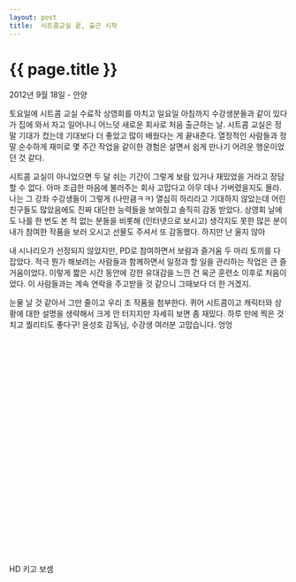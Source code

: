 ```yaml
---
layout: post
title:  시트콤교실 끝, 출근 시작
---
```


{{ page.title }}
================

<p class="meta">2012년 9월 18일 - 안양</p>

토요일에 시트콤 교실 수료작 상영회를 마치고 일요일 아침까지 수강생분들과 같이 있다가 집에 와서 자고 일어나니 어느덧 새로운 회사로 처음 출근하는 날. 시트콤 교실은 정말 기대가 컸는데 기대보다 더 좋았고 많이 배웠다는 게 끝내준다. 열정적인 사람들과 정말 순수하게 재미로 몇 주간 작업을 같이한 경험은 살면서 쉽게 만나기 어려운 행운이었던 것 같다. 

시트콤 교실이 아니었으면 두 달 쉬는 기간이 그렇게 보람 있거나 재밌었을 거라고 장담할 수 없다. 아마 조급한 마음에 불러주는 회사 고맙다고 아무 데나 가버렸을지도 몰라. 나는 그 강좌 수강생들이 그렇게 (나만큼ㅋㅋ) 열심히 하리라고 기대하지 않았는데 어린 친구들도 많았음에도 진짜 대단한 능력들을 보여줬고 솔직히 감동 받았다. 상영회 날에도 나를 한 번도 본 적 없는 분들을 비롯해 (인터넷으로 보시고) 생각지도 못한 많은 분이 내가 참여한 작품을 보러 오시고 선물도 주셔서 또 감동했다. 하지만 난 울지 않아 

내 시나리오가 선정되지 않았지만, PD로 참여하면서 보람과 즐거움 두 마리 토끼를 다 잡았다. 적극 뭔가 해보려는 사람들과 함께하면서 일정과 할 일을 관리하는 작업은 큰 즐거움이었다. 이렇게 짧은 시간 동안에 강한 유대감을 느낀 건 육군 훈련소 이후로 처음이었다. 이 사람들과는 계속 연락을 주고받을 것 같으니  그때보다 더 한 거겠지. 

눈물 날 것 같아서 그만 줄이고 우리 조 작품을 첨부한다. 퀴어 시트콤이고 캐릭터와 상황에 대한 설명을 생략해서 크게 안 터지지만 자세히 보면 좀 재밌다. 하루 만에 찍은 것 치고 퀄리티도 좋다구! 윤성호 감독님, 수강생 여러분 고맙습니다. 엉엉

<object width="700" height="394"><param name="movie" value="http://www.youtube.com/v/H4afedL5oYI?version=3&amp;hl=ko_KR&amp;rel=0"></param><param name="allowFullScreen" value="true"></param><param name="allowscriptaccess" value="always"></param><embed src="http://www.youtube.com/v/H4afedL5oYI?version=3&amp;hl=ko_KR&amp;rel=0" type="application/x-shockwave-flash" width="700" height="394" allowscriptaccess="always" allowfullscreen="true"></embed></object>

HD 키고 보셈
